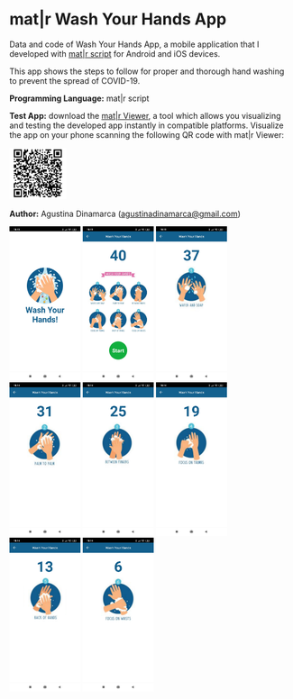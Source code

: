 # mat|r Wash Your Hands App
Data and code of Wash Your Hands App, a mobile application that I developed with [mat|r script](https://www.matrproject.com/)  for Android and iOS devices.

This app shows the steps to follow for proper and thorough hand washing to prevent the spread of COVID-19.

**Programming Language:** mat|r script

**Test App:** download the [mat|r Viewer](http://matrproject.com/docs/eng/viewer-eng/), a tool which allows you visualizing and testing the developed app instantly in compatible platforms. Visualize the app on your phone scanning the following QR code with mat|r Viewer:

<img src="Images/qr-washhands.png" width="20%" height="20%">

**Author:** Agustina Dinamarca (agustinadinamarca@gmail.com)

<img src="Images/img-A.jpg" width="25%" height="25%">
<img src="Images/img-B.jpg" width="25%" height="25%">
<img src="Images/img-C.jpg" width="25%" height="25%">
<img src="Images/img-D.jpg" width="25%" height="25%">
<img src="Images/img-E.jpg" width="25%" height="25%">
<img src="Images/img-F.jpg" width="25%" height="25%">
<img src="Images/img-G.jpg" width="25%" height="25%">
<img src="Images/img-H.jpg" width="25%" height="25%">
